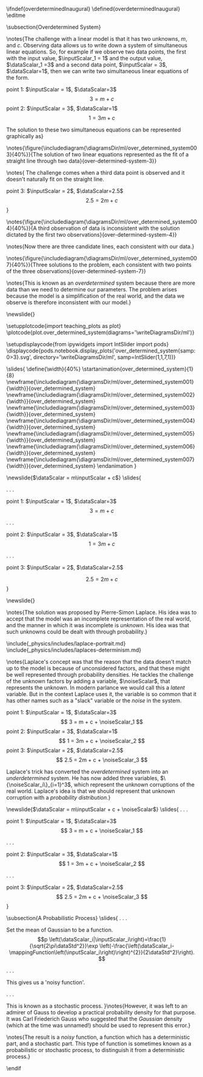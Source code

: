 \ifndef{overdeterminedInaugural}
\defined{overdeterminedInaugural}
\editme

\subsection{Overdetermined System}

\notes{The challenge with a linear model is that it has two unknowns, $m$, and $c$. Observing data allows us to write down a system of simultaneous linear equations. So, for example if we observe two data points, the first with the input value, $\inputScalar_1 = 1$ and the output value, $\dataScalar_1 =3$ and a second data point, $\inputScalar = 3$, $\dataScalar=1$, then we can write two simultaneous linear equations of the form. 

point 1: $\inputScalar = 1$, $\dataScalar=3$
$$3 = m + c$$
point 2: $\inputScalar = 3$, $\dataScalar=1$
$$1 = 3m + c$$

The solution to these two simultaneous equations can be represented graphically as}

\notes{\figure{\includediagram{\diagramsDir/ml/over_determined_system003}{40%}}{The solution of two linear equations represented as the fit of a straight line through two data}{over-determined-system-3}}

\notes{
The challenge comes when a third data point is observed and it doesn't naturally fit on the straight line. 

point 3: $\inputScalar = 2$, $\dataScalar=2.5$
$$2.5 = 2m + c$$
}

\notes{\figure{\includediagram{\diagramsDir/ml/over_determined_system004}{40%}}{A third observation of data is inconsistent with the solution dictated by the first two observations}{over-determined-system-4}}

\notes{Now there are three candidate lines, each consistent with our data.}

\notes{\figure{\includediagram{\diagramsDir/ml/over_determined_system007}{40%}}{Three solutions to the problem, each consistent with two points of the three observations}{over-determined-system-7}}

\notes{This is known as an *overdetermined* system because there are more data than we need to determine our parameters. The problem arises because the model is a simplification of the real world, and the data we observe is therefore inconsistent with our model.}


\newslide{}

\setupplotcode{import teaching_plots as plot}
\plotcode{plot.over_determined_system(diagrams='\writeDiagramsDir/ml')}

\setupdisplaycode{from ipywidgets import IntSlider
import pods}
\displaycode{pods.notebook.display_plots('over_determined_system{samp:0>3}.svg',
                            directory='\writeDiagramsDir/ml', 
                            samp=IntSlider(1,1,7,1))}

\slides{
\define{\width}{40%}
\startanimation{over_determined_system}{1}{8}
\newframe{\includediagram{\diagramsDir/ml/over_determined_system001}{\width}}{over_determined_system}
\newframe{\includediagram{\diagramsDir/ml/over_determined_system002}{\width}}{over_determined_system}
\newframe{\includediagram{\diagramsDir/ml/over_determined_system003}{\width}}{over_determined_system}
\newframe{\includediagram{\diagramsDir/ml/over_determined_system004}{\width}}{over_determined_system}
\newframe{\includediagram{\diagramsDir/ml/over_determined_system005}{\width}}{over_determined_system}
\newframe{\includediagram{\diagramsDir/ml/over_determined_system006}{\width}}{over_determined_system}
\newframe{\includediagram{\diagramsDir/ml/over_determined_system007}{\width}}{over_determined_system}
\endanimation
}


\newslide{$\dataScalar = m\inputScalar + c$}
\slides{

. . . 

point 1: $\inputScalar = 1$, $\dataScalar=3$
$$
3 = m + c
$$

. . .

point 2: $\inputScalar = 3$, $\dataScalar=1$
$$
1 = 3m + c
$$

. . . 

point 3: $\inputScalar = 2$, $\dataScalar=2.5$

$$2.5 = 2m + c$$}

\newslide{}

\notes{The solution was proposed by Pierre-Simon Laplace. His idea was to accept that the model was an incomplete representation of the real world, and the manner in which it was incomplete is *unknown*. His idea was that such unknowns could be dealt with through probability.}

\include{_physics/includes/laplace-portrait.md}
\include{_physics/includes/laplaces-determinism.md}

\notes{Laplace's concept was that the reason that the data doesn't match up to the model is because of unconsidered factors, and that these might be well represented through probability densities. He tackles the challenge of the unknown factors by adding a variable, $\noiseScalar$, that represents the unknown. In modern parlance we would call this a *latent* variable. But in the context Laplace uses it, the variable is so common that it has other names such as a "slack" variable or the *noise* in the system.

point 1: $\inputScalar = 1$, $\dataScalar=3$
$$
3 = m + c + \noiseScalar_1
$$
point 2: $\inputScalar = 3$, $\dataScalar=1$
$$
1 = 3m + c + \noiseScalar_2
$$
point 3: $\inputScalar = 2$, $\dataScalar=2.5$
$$
2.5 = 2m + c + \noiseScalar_3
$$

Laplace's trick has converted the *overdetermined* system into an *underdetermined* system. He has now added three variables, $\{\noiseScalar_i\}_{i=1}^3$, which represent the unknown corruptions of the real world. Laplace's idea is that we should represent that unknown corruption with a *probability distribution*.}

\newslide{$\dataScalar = m\inputScalar + c + \noiseScalar$}
\slides{
. . . 

point 1: $\inputScalar = 1$, $\dataScalar=3$
$$
3 = m + c + \noiseScalar_1
$$

. . .

point 2: $\inputScalar = 3$, $\dataScalar=1$
$$
1 = 3m + c + \noiseScalar_2
$$

. . . 

point 3: $\inputScalar = 2$, $\dataScalar=2.5$
$$
2.5 = 2m + c + \noiseScalar_3
$$
}

\subsection{A Probabilistic Process}
\slides{
. . .

Set the mean of Gaussian to be a function.
$$p
\left(\dataScalar_i|\inputScalar_i\right)=\frac{1}{\sqrt{2\pi\dataStd^2}}\exp \left(-\frac{\left(\dataScalar_i-\mappingFunction\left(\inputScalar_i\right)\right)^{2}}{2\dataStd^2}\right).
$$

. . .

This gives us a 'noisy function'.

. . .

This is known as a stochastic process.
}\notes{However, it was left to an admirer of Gauss to develop a practical probability density for that purpose. It was Carl Friederich Gauss who suggested that the *Gaussian* density (which at the time was unnamed!) should be used to represent this error.}

\notes{The result is a *noisy* function, a function which has a deterministic part, and a stochastic part. This type of function is sometimes known as a probabilistic or stochastic process, to distinguish it from a deterministic process.}

\endif
